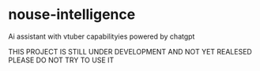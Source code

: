 # nouse-intelligence
Ai assistant with vtuber capabilityies powered by chatgpt

THIS PROJECT IS STILL UNDER DEVELOPMENT AND NOT YET REALESED PLEASE DO NOT TRY TO USE IT
